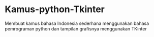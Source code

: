 # Kamus-python-Tkinter
Membuat kamus bahasa Indonesia sederhana menggunakan bahasa pemrograman python dan tampilan grafisnya menggunakan TKinter

